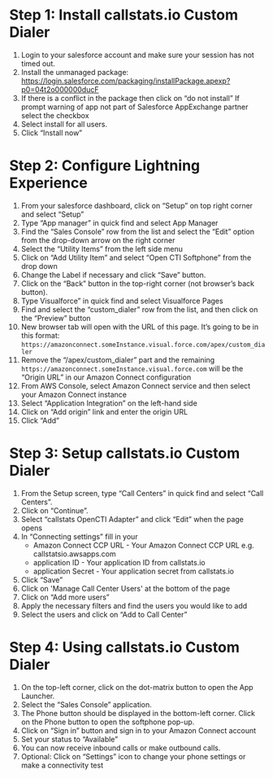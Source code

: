 # Step 1: Install callstats.io Custom Dialer
1. Login to your salesforce account and make sure your session has not timed out. 
2. Install the unmanaged package: https://login.salesforce.com/packaging/installPackage.apexp?p0=04t2o000000ducF
3. If there is a conflict in the package then click on “do not install”
   If prompt warning of app not part of Salesforce AppExchange partner select the checkbox
4. Select install for all users. 
5. Click “Install now”

# Step 2: Configure Lightning Experience
1. From your salesforce dashboard, click on “Setup” on top right corner and select “Setup”
2. Type “App manager” in quick find and select App Manager
3. Find the “Sales Console” row from the list and select the “Edit” option from the drop-down arrow on the right corner
4. Select the “Utility Items” from the left side menu
5. Click on “Add Utility Item” and select “Open CTI Softphone” from the drop down 
6. Change the Label if necessary and click “Save” button.
7. Click on the “Back” button in the top-right corner (not browser’s back button).
8. Type Visualforce” in quick find and select Visualforce Pages
9. Find and select the “custom_dialer” row from the list, and then click on the “Preview” button
10. New browser tab will open with the URL of this page. It’s going to be in this format: `https://amazonconnect.someInstance.visual.force.com/apex/custom_dialer`
11. Remove the “/apex/custom_dialer” part and the remaining `https://amazonconnect.someInstance.visual.force.com` will be the “Origin URL” in our Amazon Connect configuration
12. From AWS Console, select Amazon Connect service and then select your Amazon Connect instance
13. Select “Application Integration” on the left-hand side
14. Click on “Add origin” link and enter the origin URL
15. Click “Add” 

# Step 3: Setup callstats.io Custom Dialer
1. From the Setup screen, type “Call Centers” in quick find and select “Call Centers”.
2. Click on “Continue”.
3. Select “callstats OpenCTI Adapter” and click “Edit” when the page opens
4. In “Connecting settings” fill in your 
    - Amazon Connect CCP URL - Your Amazon Connect CCP URL e.g. callstatsio.awsapps.com
    - application ID - Your application ID from callstats.io 
    - application Secret - Your application secret from callstats.io 
5. Click “Save”
6. Click on 'Manage Call Center Users' at the bottom of the page 
7. Click on “Add more users”
8. Apply the necessary filters and find the users you would like to add 
9. Select the users and click on “Add to Call Center”

# Step 4: Using callstats.io Custom Dialer
1. On the top-left corner, click on the dot-matrix button to open the App Launcher.
2. Select the “Sales Console” application. 
3. The Phone button should be displayed in the bottom-left corner. Click on the Phone button to open the softphone pop-up.
4. Click on “Sign in” button and sign in to your Amazon Connect account
5. Set your status to “Available” 
6. You can now receive inbound calls or make outbound calls. 
7. Optional: Click on “Settings” icon to change your phone settings or make a connectivity test
